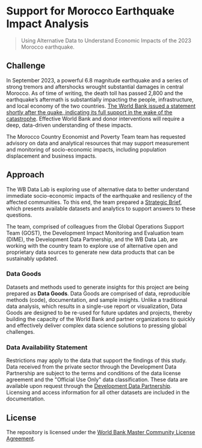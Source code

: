 # Support for Morocco Earthquake Impact Analysis

> Using Alternative Data to Understand Economic Impacts of the 2023 Morocco earthquake.

## Challenge

In September 2023, a powerful 6.8 magnitude earthquake and a series of strong tremors and aftershocks wrought substantial damages in central Morocco. As of time of writing, the death toll has passed 2,800 and the earthquake’s aftermath is substantially impacting the people, infrastructure, and local economy of the two countries. [The World Bank issued a statement shortly after the quake, indicating its full support in the wake of the catastrophe](https://www.worldbank.org/en/news/statement/2023/09/09/statement-on-morocco-earthquake). Effective World Bank and donor interventions will require a deep, data-driven understanding of these impacts.

The Morocco Country Economist and Poverty Team team has requested advisory on data and analytical resources that may support measurement and monitoring of socio-economic impacts, including population displacement and business impacts.

## Approach

The WB Data Lab is exploring use of alternative data to better understand immediate socio-economic impacts of the earthquake and resiliency of the affected communities. To this end, the team prepared a [Strategic Brief](https://datapartnership.org/morocco-earthquake-impact/docs/morocco-earthquake-strategic-brief.html), which presents available datasets and analytics to support answers to these questions.

The team, comprised of colleagues from the Global Operations Support Team (GOST), the Development Impact Monitoring and Evaluation team (DIME), the Development Data Partnership, and the WB Data Lab, are working with the country team to explore use of alternative open and proprietary data sources to generate new data products that can be sustainably updated.

### Data Goods

Datasets and methods used to generate insights for this project are being prepared as **Data Goods**. Data Goods are comprised of data, reproducible methods (code), documentation, and sample insights. Unlike a traditional data analysis, which results in a single-use report or visualization, Data Goods are designed to be re-used for future updates and projects, thereby building the capacity of the World Bank and partner organizations to quickly and effectively deliver complex data science solutions to pressing global challenges.

### Data Availability Statement

Restrictions may apply to the data that support the findings of this study. Data received from the private sector through the Development Data Partnership are subject to the terms and conditions of the data license agreement and the "Official Use Only" data classification. These data are available upon request through the [Development Data Partnership](https://datapartnership.org). Licensing and access information for all other datasets are included in the documentation.

## License

The repository is licensed under the [World Bank Master Community License Agreement](LICENSE.md).
